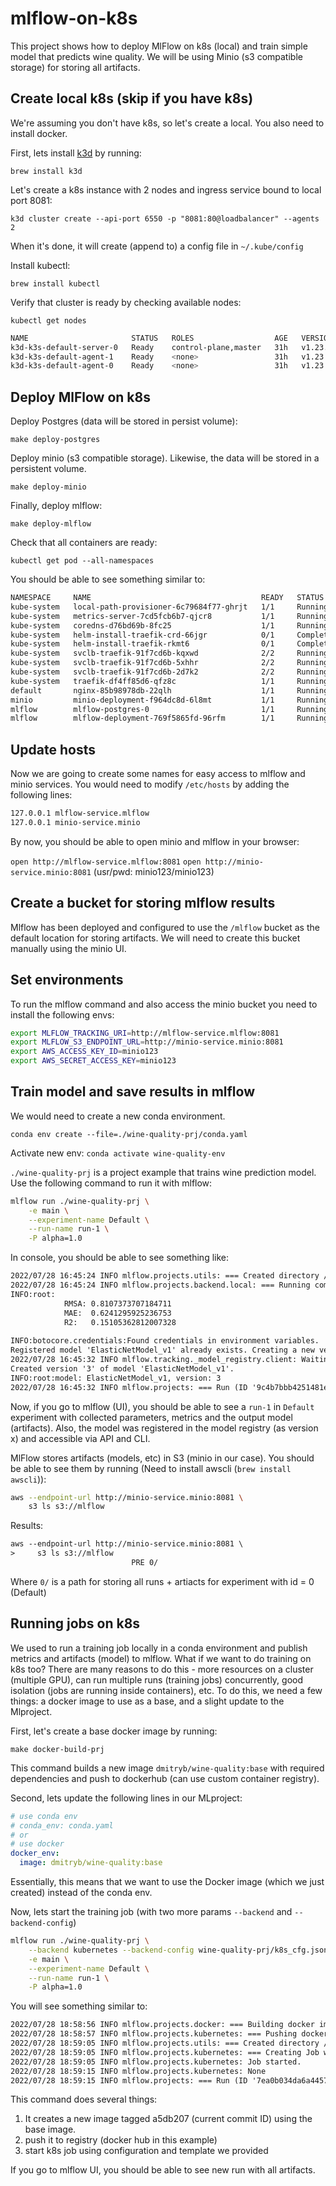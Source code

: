 # mlflow-on-k8s
This project shows how to deploy MlFlow on k8s (local) and train simple model that predicts wine quality. We will be using Minio (s3 compatible storage) for storing all artifacts.

## Create local k8s (skip if you have k8s)
We're assuming you don't have k8s, so let's create a local. You also need to install docker.

First, lets install [k3d](https://k3d.io/v5.4.4/) by running:

`brew install k3d`

Let's create a k8s instance with 2 nodes and ingress service bound to local port 8081:

`k3d cluster create --api-port 6550 -p "8081:80@loadbalancer" --agents 2`

When it's done, it will create (append to) a config file in `~/.kube/config`

Install kubectl: 

`brew install kubectl`

Verify that cluster is ready by checking available nodes: 

`kubectl get nodes`

```sh
NAME                       STATUS   ROLES                  AGE   VERSION
k3d-k3s-default-server-0   Ready    control-plane,master   31h   v1.23.8+k3s1
k3d-k3s-default-agent-1    Ready    <none>                 31h   v1.23.8+k3s1
k3d-k3s-default-agent-0    Ready    <none>                 31h   v1.23.8+k3s1
```

## Deploy MlFlow on k8s

Deploy Postgres (data will be stored in persist volume):

`make deploy-postgres`

Deploy minio (s3 compatible storage). Likewise, the data will be stored in a persistent volume.

`make deploy-minio`

Finally, deploy mlflow:

`make deploy-mlflow`

Check that all containers are ready:

`kubectl get pod --all-namespaces`

You should be able to see something similar to:

```sh
NAMESPACE     NAME                                      READY   STATUS      RESTARTS   AGE
kube-system   local-path-provisioner-6c79684f77-ghrjt   1/1     Running     0          31h
kube-system   metrics-server-7cd5fcb6b7-qjcr8           1/1     Running     0          31h
kube-system   coredns-d76bd69b-8fc25                    1/1     Running     0          31h
kube-system   helm-install-traefik-crd-66jgr            0/1     Completed   0          31h
kube-system   helm-install-traefik-rkmt6                0/1     Completed   0          31h
kube-system   svclb-traefik-91f7cd6b-kqxwd              2/2     Running     0          31h
kube-system   svclb-traefik-91f7cd6b-5xhhr              2/2     Running     0          31h
kube-system   svclb-traefik-91f7cd6b-2d7k2              2/2     Running     0          31h
kube-system   traefik-df4ff85d6-qfz8c                   1/1     Running     0          31h
default       nginx-85b98978db-22qlh                    1/1     Running     0          17h
minio         minio-deployment-f964dc8d-6l8mt           1/1     Running     0          7h19m
mlflow        mlflow-postgres-0                         1/1     Running     0          7h10m
mlflow        mlflow-deployment-769f5865fd-96rfm        1/1     Running     0          7h3m
```

## Update hosts

Now we are going to create some names for easy access to mlflow and minio services. You would need to modify `/etc/hosts` by adding the following lines:

```sh
127.0.0.1 mlflow-service.mlflow
127.0.0.1 minio-service.minio
```

By now, you should be able to open minio and mlflow in your browser:

`open http://mlflow-service.mlflow:8081`
`open http://minio-service.minio:8081` (usr/pwd: minio123/minio123)

## Create a bucket for storing mlflow results

Mlflow has been deployed and configured to use the `/mlflow` bucket as the default location for storing artifacts. We will need to create this bucket manually using the minio UI.

## Set environments

To run the mlflow command and also access the minio bucket you need to install the following envs:

```bash
export MLFLOW_TRACKING_URI=http://mlflow-service.mlflow:8081
export MLFLOW_S3_ENDPOINT_URL=http://minio-service.minio:8081
export AWS_ACCESS_KEY_ID=minio123
export AWS_SECRET_ACCESS_KEY=minio123
```

## Train model and save results in mlflow

We would need to create a new conda environment.

`conda env create --file=./wine-quality-prj/conda.yaml`

Activate new env: `conda activate wine-quality-env`

`./wine-quality-prj` is a project example that trains wine prediction model. 
Use the following command to run it with mlflow:

```bash
mlflow run ./wine-quality-prj \
    -e main \
    --experiment-name Default \
    --run-name run-1 \
    -P alpha=1.0
```

In console, you should be able to see something like:

```txt
2022/07/28 16:45:24 INFO mlflow.projects.utils: === Created directory /var/folders/6w/zxd0f8js0_b__bk2b3x_24nc0000gp/T/tmppvbqn5ka for downloading remote URIs passed to arguments of type 'path' ===
2022/07/28 16:45:24 INFO mlflow.projects.backend.local: === Running command 'python train.py 1.0 0.1' in run with ID '9c4b7bbb4251481eaa523d8db293de93' === 
INFO:root:
            RMSA: 0.8107373707184711
            MAE:  0.6241295925236753
            R2:   0.15105362812007328
        
INFO:botocore.credentials:Found credentials in environment variables.
Registered model 'ElasticNetModel_v1' already exists. Creating a new version of this model...
2022/07/28 16:45:32 INFO mlflow.tracking._model_registry.client: Waiting up to 300 seconds for model version to finish creation.                     Model name: ElasticNetModel_v1, version 3
Created version '3' of model 'ElasticNetModel_v1'.
INFO:root:model: ElasticNetModel_v1, version: 3
2022/07/28 16:45:32 INFO mlflow.projects: === Run (ID '9c4b7bbb4251481eaa523d8db293de93') succeeded ===
```

Now, if you go to mlflow (UI), you should be able to see a `run-1` in `Default` experiment with collected parameters, metrics and the output model (artifacts). Also, the model was registered in the model registry (as version x) and accessible via API and CLI.


MlFlow stores artifacts (models, etc) in S3 (minio in our case). You should be able to see them by running (Need to install awscli (`brew install awscli`)):

```bash
aws --endpoint-url http://minio-service.minio:8081 \
    s3 ls s3://mlflow
```

Results:

```txt
aws --endpoint-url http://minio-service.minio:8081 \
>     s3 ls s3://mlflow
                           PRE 0/
```

Where `0/` is a path for storing all runs + artiacts for experiment with id = 0 (Default)


## Running jobs on k8s 

We used to run a training job locally in a conda environment and publish metrics and artifacts (model) to mlflow. What if we want to do training on k8s too? There are many reasons to do this - more resources on a cluster (multiple GPU), can run multiple runs (training jobs) concurrently, good isolation (jobs are running inside containers), etc.
To do this, we need a few things: a docker image to use as a base, and a slight update to the Mlproject.

First, let's create a base docker image by running:

`make docker-build-prj`

This command builds a new image `dmitryb/wine-quality:base` with required dependencies and push to dockerhub (can use custom container registry).

Second, lets update the following lines in our MLproject:

```yaml
# use conda env
# conda_env: conda.yaml
# or
# use docker
docker_env: 
  image: dmitryb/wine-quality:base
```

Essentially, this means that we want to use the Docker image (which we just created) instead of the conda env.

Now, lets start the training job (with two more params `--backend` and `--backend-config`)

```bash
mlflow run ./wine-quality-prj \
    --backend kubernetes --backend-config wine-quality-prj/k8s_cfg.json \
    -e main \
    --experiment-name Default \
    --run-name run-1 \
    -P alpha=1.0
```

You will see something similar to:

```txt
2022/07/28 18:58:56 INFO mlflow.projects.docker: === Building docker image dmitryb/wine-quality:a5db207 ===
2022/07/28 18:58:57 INFO mlflow.projects.kubernetes: === Pushing docker image dmitryb/wine-quality:a5db207 ===
2022/07/28 18:59:05 INFO mlflow.projects.utils: === Created directory /var/folders/6w/zxd0f8js0_b__bk2b3x_24nc0000gp/T/tmpjp571h7k for downloading remote URIs passed to arguments of type 'path' ===
2022/07/28 18:59:05 INFO mlflow.projects.kubernetes: === Creating Job wine-quality-2022-07-28-18-59-05-832261 ===
2022/07/28 18:59:05 INFO mlflow.projects.kubernetes: Job started.
2022/07/28 18:59:15 INFO mlflow.projects.kubernetes: None
2022/07/28 18:59:15 INFO mlflow.projects: === Run (ID '7ea0b034da6a445786446ac4088eeff6') succeeded ===
```

This command does several things:
1. It creates a new image tagged a5db207 (current commit ID) using the base image.
2. push it to registry (docker hub in this example)
3. start k8s job using configuration and template we provided

If you go to mlflow UI, you should be able to see new run with all artifacts.